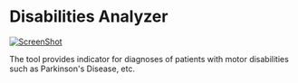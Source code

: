 # Disabilities Analyzer #

[![ScreenShot](https://s15.postimg.org/9cjt5hmij/Stability.jpg)](https://www.youtube.com/watch?v=W6EVBrkqxRI2)

The tool provides indicator for diagnoses of patients with motor disabilities such as Parkinson's Disease, etc. 



